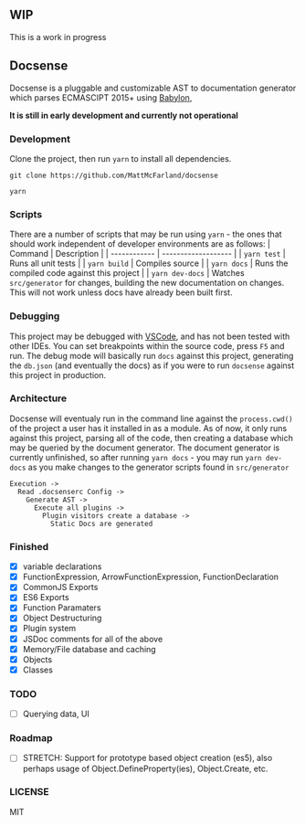 ## WIP

This is a work in progress

## Docsense

Docsense is a pluggable and customizable AST to documentation generator which
parses ECMASCIPT 2015+ using
[Babylon](https://github.com/babel/babel/tree/master/packages/babylon),

**It is still in early development and currently not operational**

### Development

Clone the project, then run `yarn` to install all dependencies.

```
git clone https://github.com/MattMcFarland/docsense
```

```
yarn
```

### Scripts

There are a number of scripts that may be run using `yarn` - the ones that
should work independent of developer environments are as follows:
| Command      | Description |
| ------------ | ------------------- |
| `yarn test`  | Runs all unit tests |
| `yarn build` | Compiles source |
| `yarn docs`  | Runs the compiled code against this project |
| `yarn dev-docs` | Watches `src/generator` for changes, building the new documentation on changes. This will not work unless docs have already been built first.

### Debugging

This project may be debugged with [VSCode](https://code.visualstudio.com/), and has not been tested with other
IDEs.  You can set breakpoints within the source code, press `F5` and run.  The debug mode will basically run `docs` against this project, generating the `db.json` (and eventually the docs) as if you were to run `docsense` against this project in production.

### Architecture
Docsense will eventualy run in the command line against the `process.cwd()` of the project a user has it installed in as a module.  As of now, it only runs against this project, parsing all of the code, then creating a database which may be queried by the document generator.  The document generator is currently unfinished, so after running `yarn docs` - you may run `yarn dev-docs` as you make changes to the generator scripts found in `src/generator`

```
Execution ->
  Read .docsenserc Config ->
    Generate AST ->
      Execute all plugins ->
        Plugin visitors create a database ->
          Static Docs are generated
```

### Finished

* [x] variable declarations
* [x] FunctionExpression, ArrowFunctionExpression, FunctionDeclaration
* [x] CommonJS Exports
* [x] ES6 Exports
* [x] Function Paramaters
* [x] Object Destructuring
* [x] Plugin system
* [x] JSDoc comments for all of the above
* [x] Memory/File database and caching
* [x] Objects
* [x] Classes

### TODO

* [ ] Querying data, UI

### Roadmap

* [ ] STRETCH: Support for prototype based object creation (es5), also perhaps
      usage of Object.DefineProperty(ies), Object.Create, etc.

### LICENSE

MIT
